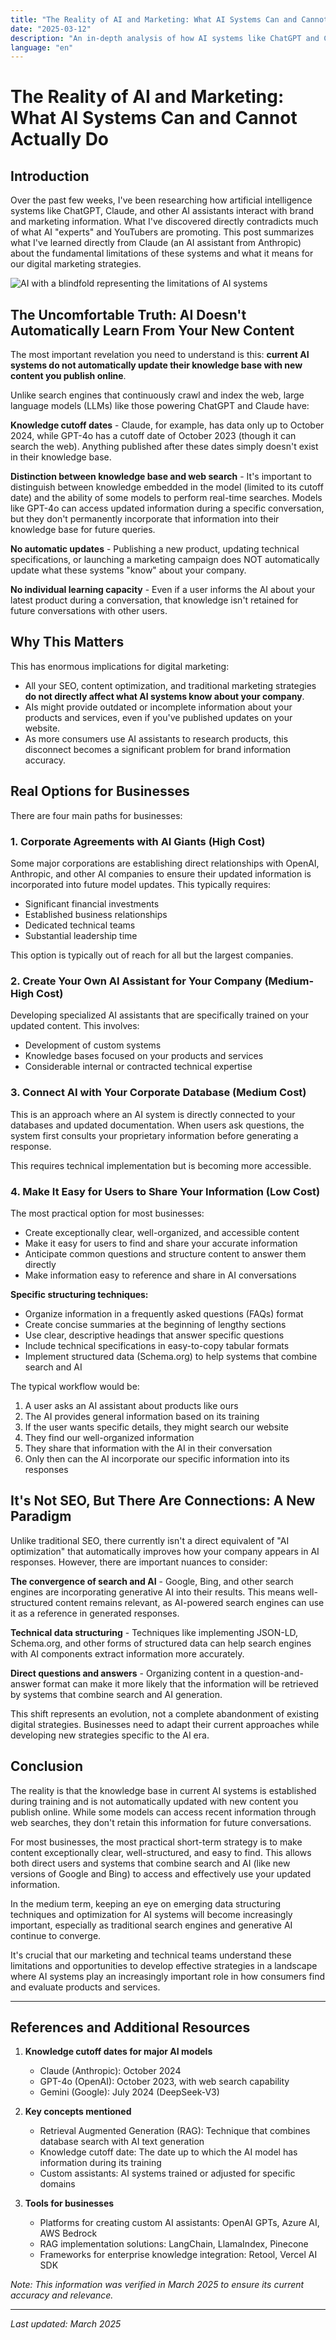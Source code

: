 ```yaml
---
title: "The Reality of AI and Marketing: What AI Systems Can and Cannot Actually Do"
date: "2025-03-12"
description: "An in-depth analysis of how AI systems like ChatGPT and Claude interact with marketing content and what it means for digital marketing strategies."
language: "en"
---
```


# The Reality of AI and Marketing: What AI Systems Can and Cannot Actually Do

## Introduction

Over the past few weeks, I've been researching how artificial intelligence systems like ChatGPT, Claude, and other AI assistants interact with brand and marketing information. What I've discovered directly contradicts much of what AI "experts" and YouTubers are promoting. This post summarizes what I've learned directly from Claude (an AI assistant from Anthropic) about the fundamental limitations of these systems and what it means for our digital marketing strategies.

![AI with a blindfold representing the limitations of AI systems](/images/ai-blinded.webp)

## The Uncomfortable Truth: AI Doesn't Automatically Learn From Your New Content

The most important revelation you need to understand is this: **current AI systems do not automatically update their knowledge base with new content you publish online**.

Unlike search engines that continuously crawl and index the web, large language models (LLMs) like those powering ChatGPT and Claude have:

**Knowledge cutoff dates** - Claude, for example, has data only up to October 2024, while GPT-4o has a cutoff date of October 2023 (though it can search the web). Anything published after these dates simply doesn't exist in their knowledge base.

**Distinction between knowledge base and web search** - It's important to distinguish between knowledge embedded in the model (limited to its cutoff date) and the ability of some models to perform real-time searches. Models like GPT-4o can access updated information during a specific conversation, but they don't permanently incorporate that information into their knowledge base for future queries.

**No automatic updates** - Publishing a new product, updating technical specifications, or launching a marketing campaign does NOT automatically update what these systems "know" about your company.

**No individual learning capacity** - Even if a user informs the AI about your latest product during a conversation, that knowledge isn't retained for future conversations with other users.

## Why This Matters

This has enormous implications for digital marketing:

- All your SEO, content optimization, and traditional marketing strategies **do not directly affect what AI systems know about your company**.
- AIs might provide outdated or incomplete information about your products and services, even if you've published updates on your website.
- As more consumers use AI assistants to research products, this disconnect becomes a significant problem for brand information accuracy.

## Real Options for Businesses

There are four main paths for businesses:

### 1. Corporate Agreements with AI Giants (High Cost)

Some major corporations are establishing direct relationships with OpenAI, Anthropic, and other AI companies to ensure their updated information is incorporated into future model updates. This typically requires:

- Significant financial investments
- Established business relationships
- Dedicated technical teams
- Substantial leadership time

This option is typically out of reach for all but the largest companies.

### 2. Create Your Own AI Assistant for Your Company (Medium-High Cost)

Developing specialized AI assistants that are specifically trained on your updated content. This involves:

- Development of custom systems
- Knowledge bases focused on your products and services
- Considerable internal or contracted technical expertise

### 3. Connect AI with Your Corporate Database (Medium Cost)

This is an approach where an AI system is directly connected to your databases and updated documentation. When users ask questions, the system first consults your proprietary information before generating a response.

This requires technical implementation but is becoming more accessible.

### 4. Make It Easy for Users to Share Your Information (Low Cost)

The most practical option for most businesses:

- Create exceptionally clear, well-organized, and accessible content
- Make it easy for users to find and share your accurate information
- Anticipate common questions and structure content to answer them directly
- Make information easy to reference and share in AI conversations

**Specific structuring techniques:**

- Organize information in a frequently asked questions (FAQs) format
- Create concise summaries at the beginning of lengthy sections
- Use clear, descriptive headings that answer specific questions
- Include technical specifications in easy-to-copy tabular formats
- Implement structured data (Schema.org) to help systems that combine search and AI

The typical workflow would be:

1. A user asks an AI assistant about products like ours
2. The AI provides general information based on its training
3. If the user wants specific details, they might search our website
4. They find our well-organized information
5. They share that information with the AI in their conversation
6. Only then can the AI incorporate our specific information into its responses

## It's Not SEO, But There Are Connections: A New Paradigm

Unlike traditional SEO, there currently isn't a direct equivalent of "AI optimization" that automatically improves how your company appears in AI responses. However, there are important nuances to consider:

**The convergence of search and AI** - Google, Bing, and other search engines are incorporating generative AI into their results. This means well-structured content remains relevant, as AI-powered search engines can use it as a reference in generated responses.

**Technical data structuring** - Techniques like implementing JSON-LD, Schema.org, and other forms of structured data can help search engines with AI components extract information more accurately.

**Direct questions and answers** - Organizing content in a question-and-answer format can make it more likely that the information will be retrieved by systems that combine search and AI generation.

This shift represents an evolution, not a complete abandonment of existing digital strategies. Businesses need to adapt their current approaches while developing new strategies specific to the AI era.

## Conclusion

The reality is that the knowledge base in current AI systems is established during training and is not automatically updated with new content you publish online. While some models can access recent information through web searches, they don't retain this information for future conversations.

For most businesses, the most practical short-term strategy is to make content exceptionally clear, well-structured, and easy to find. This allows both direct users and systems that combine search and AI (like new versions of Google and Bing) to access and effectively use your updated information.

In the medium term, keeping an eye on emerging data structuring techniques and optimization for AI systems will become increasingly important, especially as traditional search engines and generative AI continue to converge.

It's crucial that our marketing and technical teams understand these limitations and opportunities to develop effective strategies in a landscape where AI systems play an increasingly important role in how consumers find and evaluate products and services.

---

## References and Additional Resources

1. **Knowledge cutoff dates for major AI models**

   - Claude (Anthropic): October 2024
   - GPT-4o (OpenAI): October 2023, with web search capability
   - Gemini (Google): July 2024 (DeepSeek-V3)

2. **Key concepts mentioned**

   - Retrieval Augmented Generation (RAG): Technique that combines database search with AI text generation
   - Knowledge cutoff date: The date up to which the AI model has information during its training
   - Custom assistants: AI systems trained or adjusted for specific domains

3. **Tools for businesses**
   - Platforms for creating custom AI assistants: OpenAI GPTs, Azure AI, AWS Bedrock
   - RAG implementation solutions: LangChain, LlamaIndex, Pinecone
   - Frameworks for enterprise knowledge integration: Retool, Vercel AI SDK

_Note: This information was verified in March 2025 to ensure its current accuracy and relevance._

---

_Last updated: March 2025_
